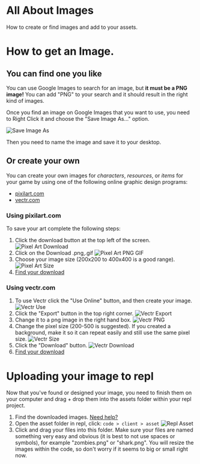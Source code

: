 # All About Images

How to create or find images and add to your assets.

# How to get an Image.

## You can find one you like

You can use Google Images to search for an image, but **it must be a PNG image!** You can add "PNG" to your search and it should result in the right kind of images.

Once you find an image on Google Images that you want to use, you need to Right Click it and choose the "Save Image As..." option.

![Save Image As](/images/saveImageAs)

Then you need to name the image and save it to your desktop.

## Or create your own

You can create your own images for _characters_, _resources_, or _items_ for your game by using one of the following online graphic design programs:

- [pixilart.com](https://www.pixilart.com/)
- [vectr.com](https://vectr.com/)

### Using pixilart.com

To save your art complete the following steps:

1. Click the download button at the top left of the screen.
   ![Pixel Art Download](/images/paDownload)
2. Click on the Download .png,.gif
   ![Pixel Art PNG GIF](/images/paPngGif)
3. Choose your image size (200x200 to 400x400 is a good range).
   ![Pixel Art Size](/images/paSize)
4. [Find your download](/tutorials/downloads/)

### Using vectr.com

1. To use Vectr click the "Use Online" button, and then create your image.
   ![Vectr Use](/images/vctrUse)
2. Click the "Export" button in the top right corner.
   ![Vectr Export](/images/vctrExport)
3. Change it to a png image in the right hand box.
   ![Vectr PNG](/images/vctrPNG)
4. Change the pixel size (200-500 is suggested). If you created a background, make it so it can repeat easily and still use the same pixel size.
   ![Vectr Size](/images/vctrSize)
5. Click the "Download" button.
   ![Vectr Download](/images/vctrDownload)
6. [Find your download](/tutorials/downloads/)

# Uploading your image to repl

Now that you've found or designed your image, you need to finish them on your computer and drag + drop them into the assets folder within your repl project.

1. Find the downloaded images. [Need help?](/tutorials/downloads/)
2. Open the asset folder in repl, click: `code > client > asset`
   ![Repl Asset](/images/replAsset)
3. Click and drag your files into this folder. Make sure your files are named something very easy and obvious (it is best to not use spaces or symbols), for example "zombies.png" or "shark.png". You will resize the images within the code, so don't worry if it seems to big or small right now.
